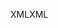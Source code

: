 <span data-ttu-id="67fda-101">XML</span><span class="sxs-lookup"><span data-stu-id="67fda-101">XML</span></span>